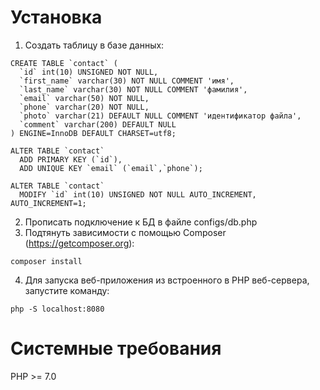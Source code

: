 # Установка
1) Создать таблицу в базе данных:
```
CREATE TABLE `contact` (
  `id` int(10) UNSIGNED NOT NULL,
  `first_name` varchar(30) NOT NULL COMMENT 'имя',
  `last_name` varchar(30) NOT NULL COMMENT 'фамилия',
  `email` varchar(50) NOT NULL,
  `phone` varchar(20) NOT NULL,
  `photo` varchar(21) DEFAULT NULL COMMENT 'идентификатор файла',
  `comment` varchar(200) DEFAULT NULL
) ENGINE=InnoDB DEFAULT CHARSET=utf8;

ALTER TABLE `contact`
  ADD PRIMARY KEY (`id`),
  ADD UNIQUE KEY `email` (`email`,`phone`);

ALTER TABLE `contact`
  MODIFY `id` int(10) UNSIGNED NOT NULL AUTO_INCREMENT, AUTO_INCREMENT=1;
```
2) Прописать подключение к БД в файле configs/db.php
3) Подтянуть зависимости с помощью Composer (https://getcomposer.org):
```
composer install
```
4) Для запуска веб-приложения из встроенного в PHP веб-сервера, запустите команду:
```
php -S localhost:8080
```

# Системные требования
PHP >= 7.0
